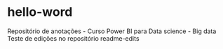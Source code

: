 # hello-word
Repositório de anotações - Curso Power BI para Data science - Big data
Teste de edições no repositório readme-edits
